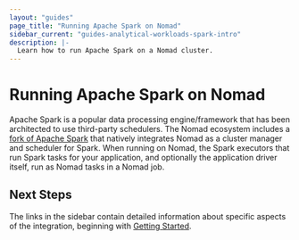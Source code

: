 ```yaml
---
layout: "guides"
page_title: "Running Apache Spark on Nomad"
sidebar_current: "guides-analytical-workloads-spark-intro"
description: |-
  Learn how to run Apache Spark on a Nomad cluster.
---
```


# Running Apache Spark on Nomad

Apache Spark is a popular data processing engine/framework that has been
architected to use third-party schedulers. The Nomad ecosystem includes a
[fork of Apache Spark](https://github.com/hashicorp/nomad-spark) that natively
integrates Nomad as a cluster manager and scheduler for Spark. When running on
Nomad, the Spark executors that run Spark tasks for your application, and
optionally the application driver itself, run as Nomad tasks in a Nomad job.

## Next Steps

The links in the sidebar contain detailed information about specific aspects of
the integration, beginning with [Getting Started](/guides/analytical-workloads/spark/pre.html).
